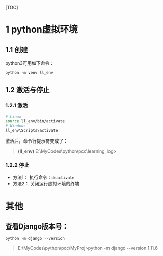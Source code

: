 [TOC]


# 1 python虚拟环境
## 1.1 创建
python3可用如下命令：
~~~python
python -m venv ll_env
~~~
## 1.2 激活与停止
### 1.2.1 激活
~~~bash
# Linux
source ll_env/bin/activate
# Windows
ll_env\Scripts\activate
~~~
激活后，命令行提示符变成了：
> **(ll_env)** E:\MyCodes\python\pcc\learning_log>

### 1.2.2 停止
* 方法1：
执行命令：`deactivate`
* 方法2： 关闭运行虚拟环境的终端





# 其他
## 查看Django版本号：
~~~python
python -m django --version
~~~
>E:\MyCodes\python\pcc\MyProj>python -m django --version
1.11.6







